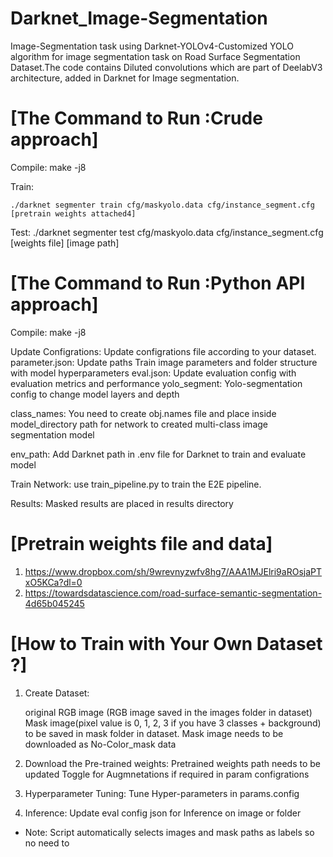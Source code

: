 # Darknet_Image-Segmentation
Image-Segmentation task using Darknet-YOLOv4-Customized YOLO algorithm for image segmentation task on Road Surface Segmentation Dataset.The code contains Diluted convolutions which are part of DeelabV3 architecture, added in Darknet for Image segmentation.

[The Command to Run :Crude approach]
=========
Compile: 
	make -j8

Train: 

	./darknet segmenter train cfg/maskyolo.data cfg/instance_segment.cfg [pretrain weights attached4] 

Test:
	./darknet segmenter test cfg/maskyolo.data cfg/instance_segment.cfg [weights file] [image path]


[The Command to Run :Python API approach]
=========
Compile: 
	make -j8


Update Configrations:
	Update configrations file according to your dataset.
	parameter.json: Update paths Train image parameters and folder structure with model hyperparameters
	eval.json: Update evaluation config with evaluation metrics and performance
	yolo_segment: Yolo-segmentation config to change model layers and depth

class_names:
	You need to create obj.names file and place inside model_directory path for network to created multi-class image segmentation model

env_path:
	Add Darknet path in .env file for Darknet to train and evaluate model

Train Network:
	use train_pipeline.py to train the E2E pipeline.

Results:
	Masked results are placed in results directory

[Pretrain weights file and data]  
========  
1. https://www.dropbox.com/sh/9wrevnyzwfv8hg7/AAA1MJElri9aROsjaPTxO5KCa?dl=0
2. https://towardsdatascience.com/road-surface-semantic-segmentation-4d65b045245

[How to Train with Your Own Dataset ?]  
========  
1. Create Dataset:

	original RGB image (RGB image saved in the images folder in dataset)   	
	Mask image(pixel value is 0, 1, 2, 3 if you have 3 classes + background) to be saved in mask folder in dataset.
	Mask image needs to be downloaded as No-Color_mask data   

2. Download the Pre-trained weights:
	Pretrained weights path needs to be updated
	Toggle for Augmnetations if required in param configrations
			
3. Hyperparameter Tuning:
	Tune Hyper-parameters in params.config

4. Inference:
	Update eval config json for Inference on image or folder 

* Note: Script automatically selects images and mask paths as labels so no need to 



